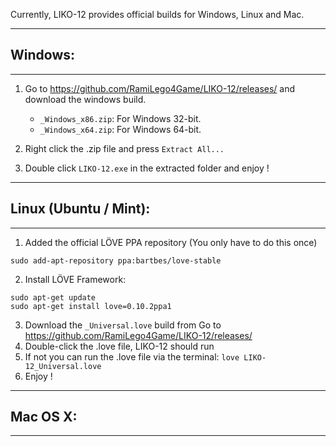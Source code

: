 Currently, LIKO-12 provides official builds for Windows, Linux and Mac.

---

## Windows:

---

1. Go to https://github.com/RamiLego4Game/LIKO-12/releases/ and download the windows build.
	- `_Windows_x86.zip`: For Windows 32-bit.
	- `_Windows_x64.zip`: For Windows 64-bit.

2. Right click the .zip file and press `Extract All...`
3. Double click `LIKO-12.exe` in the extracted folder and enjoy !
 

---

## Linux (Ubuntu / Mint):

---

1. Added the official LÖVE PPA repository (You only have to do this once)

`sudo add-apt-repository ppa:bartbes/love-stable`

2. Install LÖVE Framework:
```
sudo apt-get update
sudo apt-get install love=0.10.2ppa1
```

3. Download the `_Universal.love` build from Go to https://github.com/RamiLego4Game/LIKO-12/releases/
4. Double-click the .love file, LIKO-12 should run
5. If not you can run the .love file via the terminal:
`love LIKO-12_Universal.love`
6. Enjoy !

---

## Mac OS X:

---